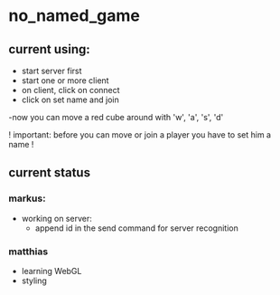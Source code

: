 # no_named_game
## current using:

- start server first
- start one or more client
- on client, click on connect
- click on set name and join

-now you can move a red cube around with 'w', 'a', 's', 'd'

! important: before you can move or join a player you have to set him a name !

## current status
### markus:
- working on server:
    - append id in the send command for server recognition 
### matthias
- learning WebGL
- styling
